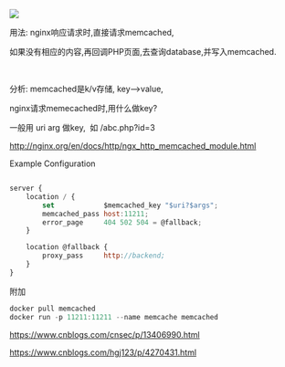 

![](https://gitee.com/hxc8/images7/raw/master/img/202407190801641.jpg)



用法: nginx响应请求时,直接请求memcached,

如果没有相应的内容,再回调PHP页面,去查询database,并写入memcached.

 

分析: memcached是k/v存储, key-->value,

nginx请求memecached时,用什么做key?

一般用 uri arg 做key,  如 /abc.php?id=3







http://nginx.org/en/docs/http/ngx_http_memcached_module.html





Example Configuration



```javascript

server {
    location / {
        set            $memcached_key "$uri?$args";
        memcached_pass host:11211;
        error_page     404 502 504 = @fallback;
    }

    location @fallback {
        proxy_pass     http://backend;
    }
}
```





附加



```javascript
docker pull memcached
docker run -p 11211:11211 --name memcache memcached
```



https://www.cnblogs.com/cnsec/p/13406990.html

https://www.cnblogs.com/hgj123/p/4270431.html


